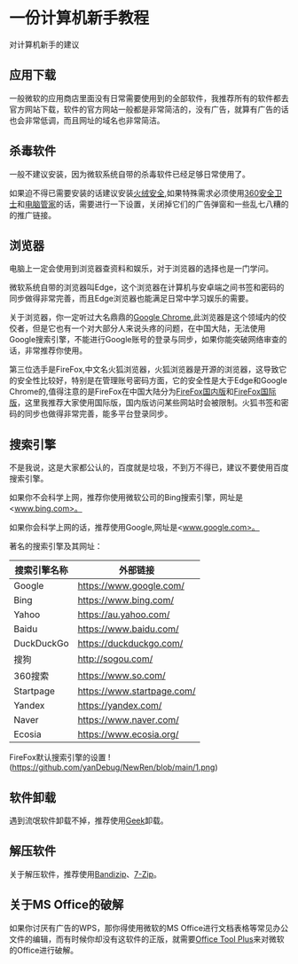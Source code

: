 # 一份计算机新手教程
对计算机新手的建议

## 应用下载
一般微软的应用商店里面没有日常需要使用到的全部软件，我推荐所有的软件都去官方网站下载，软件的官方网站一般都是非常简洁的，没有广告，就算有广告的话也会非常低调，而且网址的域名也非常简洁。

## 杀毒软件
一般不建议安装，因为微软系统自带的杀毒软件已经足够日常使用了。

如果迫不得已需要安装的话建议安装[火绒安全](https://www.huorong.cn/),如果特殊需求必须使用[360安全卫士](https://www.360.cn/)和[电脑管家](https://guanjia.qq.com/)的话，需要进行一下设置，关闭掉它们的广告弹窗和一些乱七八糟的的推广链接。

## 浏览器
电脑上一定会使用到浏览器查资料和娱乐，对于浏览器的选择也是一门学问。

微软系统自带的浏览器叫Edge，这个浏览器在计算机与安卓端之间书签和密码的同步做得非常完善，而且Edge浏览器也能满足日常中学习娱乐的需要。

关于浏览器，你一定听过大名鼎鼎的[Google Chrome](https://www.google.com/chrome/),此浏览器是这个领域内的佼佼者，但是它也有一个对大部分人来说头疼的问题，在中国大陆，无法使用Google搜索引擎，不能进行Google账号的登录与同步，如果你能突破网络审查的话，非常推荐你使用。

第三位选手是FireFox,中文名火狐浏览器，火狐浏览器是开源的浏览器，这导致它的安全性比较好，特别是在管理账号密码方面，它的安全性是大于Edge和Google Chrome的,值得注意的是FireFox在中国大陆分为[FireFox国内版](https://www.firefox.com.cn/)和[FireFox国际版](https://www.mozilla.org/zh-CN/firefox/new/)，这里我推荐大家使用国际版，国内版访问某些网站时会被限制。火狐书签和密码的同步也做得非常完善，能多平台登录同步。

## 搜索引擎
不是我说，这是大家都公认的，百度就是垃圾，不到万不得已，建议不要使用百度搜索引擎。

如果你不会科学上网，推荐你使用微软公司的Bing搜索引擎，网址是<www.bing.com>。

如果你会科学上网的话，推荐使用Google,网址是<www.google.com>。

著名的搜索引擎及其网址：

| 搜索引擎名称 | 外部链接                   |
| ------------ | -------------------------- |
| Google       | https://www.google.com/    |
| Bing         | https://www.bing.com/      |
| Yahoo        | https://au.yahoo.com/      |
| Baidu        | https://www.baidu.com/     |
| DuckDuckGo   | https://duckduckgo.com/    |
| 搜狗         | http://sogou.com/          |
| 360搜索      | https://www.so.com/        |
| Startpage    | https://www.startpage.com/ |
| Yandex       | https://yandex.com/        |
| Naver        | https://www.naver.com/     |
| Ecosia       | https://www.ecosia.org/    |

FireFox默认搜索引擎的设置
!(https://github.com/yanDebug/NewRen/blob/main/1.png)

## 软件卸载
遇到流氓软件卸载不掉，推荐使用[Geek](https://geekuninstaller.com/)卸载。

## 解压软件
关于解压软件，推荐使用[Bandizip](https://www.bandisoft.com/bandizip/)、[7-Zip](https://sparanoid.com/lab/7z/)。

## 关于MS Office的破解
如果你讨厌有广告的WPS，那你得使用微软的MS Office进行文档表格等常见办公文件的编辑，而有时候你却没有这软件的正版，就需要[Office Tool Plus](https://otp.landian.vip/zh-cn/)来对微软的Office进行破解。
